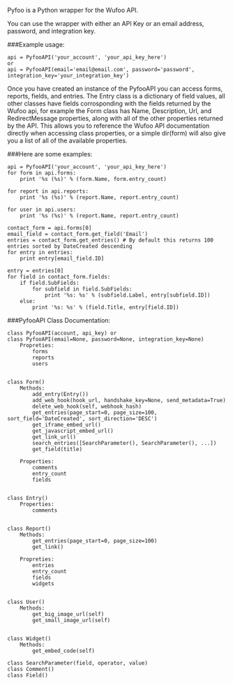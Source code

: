 Pyfoo is a Python wrapper for the Wufoo API.

You can use the wrapper with either an API Key or an email address, password, and integration key.

###Example usage:

	api = PyfooAPI('your_account', 'your_api_key_here')
	or
	api = PyfooAPI(email='email@email.com', password='password', integration_key='your_integration_key')


Once you have created an instance of the PyfooAPI you can access forms, reports, fields, and entries.
The Entry class is a dictionary of field values, all other classes have fields corrosponding with the fields returned
by the Wufoo api, for example the Form class has Name, Description, Url, and RedirectMessage properties,
along with all of the other properties returned by the API.  This allows you to reference the Wufoo API
documentation directly when accessing class properties, or a simple dir(form) will also give you a list
of all of the available properties.


###Here are some examples:

	api = PyfooAPI('your_account', 'your_api_key_here')
	for form in api.forms:
	    print '%s (%s)' % (form.Name, form.entry_count)

	for report in api.reports:
	    print '%s (%s)' % (report.Name, report.entry_count)

	for user in api.users:
	    print '%s (%s)' % (report.Name, report.entry_count)

	contact_form = api.forms[0]
	email_field = contact_form.get_field('Email')    
	entries = contact_form.get_entries() # By default this returns 100 entries sorted by DateCreated descending
	for entry in entries: 
	    print entry[email_field.ID]

	entry = entries[0]
	for field in contact_form.fields:
	    if field.SubFields:
	        for subfield in field.SubFields:
	            print '%s: %s' % (subfield.Label, entry[subfield.ID])
	    else:
	        print '%s: %s' % (field.Title, entry[field.ID])



###PyfooAPI Class Documentation:    

	class PyfooAPI(account, api_key) or
	class PyfooAPI(email=None, password=None, integration_key=None)
	    Propreties:
	        forms
	        reports
	        users


	class Form()
	    Methods:
	        add_entry(Entry())
	        add_web_hook(hook_url, handshake_key=None, send_metadata=True)
	        delete_web_hook(self, webhook_hash)
	        get_entries(page_start=0, page_size=100, sort_field='DateCreated', sort_direction='DESC')
	        get_iframe_embed_url()
	        get_javascript_embed_url()
	        get_link_url()
	        search_entries([SearchParameter(), SearchParameter(), ...])
	        get_field(title)
        
	    Properties:
	        comments
	        entry_count
	        fields

 
	class Entry()
	    Properties:    
	        comments


	class Report()
	    Methods:
	        get_entries(page_start=0, page_size=100)
	        get_link()

	    Propreties:
	        entries
	        entry_count
	        fields
	        widgets


	class User()
	    Methods:
	        get_big_image_url(self)
	        get_small_image_url(self)
     
     
	class Widget()
	    Methods:
	        get_embed_code(self)
    
	class SearchParameter(field, operator, value)
	class Comment()
	class Field()



